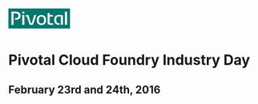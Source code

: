 # ![Pivotal Logo](img/Pivotal_Logo.png)

# Pivotal Cloud Foundry Industry Day #

## February 23rd and 24th, 2016
